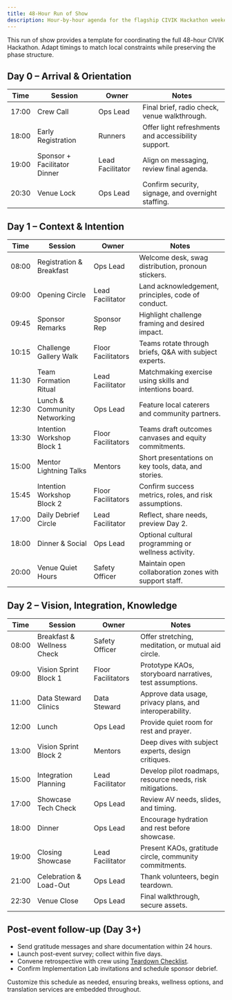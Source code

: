 ```yaml
---
title: 48-Hour Run of Show
description: Hour-by-hour agenda for the flagship CIVIK Hackathon weekend.
---
```


This run of show provides a template for coordinating the full 48-hour CIVIK Hackathon. Adapt timings to match local constraints while preserving the phase structure.

## Day 0 – Arrival & Orientation

| Time | Session | Owner | Notes |
| --- | --- | --- | --- |
| 17:00 | Crew Call | Ops Lead | Final brief, radio check, venue walkthrough. |
| 18:00 | Early Registration | Runners | Offer light refreshments and accessibility support. |
| 19:00 | Sponsor + Facilitator Dinner | Lead Facilitator | Align on messaging, review final agenda. |
| 20:30 | Venue Lock | Ops Lead | Confirm security, signage, and overnight staffing. |

## Day 1 – Context & Intention

| Time | Session | Owner | Notes |
| --- | --- | --- | --- |
| 08:00 | Registration & Breakfast | Ops Lead | Welcome desk, swag distribution, pronoun stickers. |
| 09:00 | Opening Circle | Lead Facilitator | Land acknowledgement, principles, code of conduct. |
| 09:45 | Sponsor Remarks | Sponsor Rep | Highlight challenge framing and desired impact. |
| 10:15 | Challenge Gallery Walk | Floor Facilitators | Teams rotate through briefs, Q&A with subject experts. |
| 11:30 | Team Formation Ritual | Lead Facilitator | Matchmaking exercise using skills and intentions board. |
| 12:30 | Lunch & Community Networking | Ops Lead | Feature local caterers and community partners. |
| 13:30 | Intention Workshop Block 1 | Floor Facilitators | Teams draft outcomes canvases and equity commitments. |
| 15:00 | Mentor Lightning Talks | Mentors | Short presentations on key tools, data, and stories. |
| 15:45 | Intention Workshop Block 2 | Floor Facilitators | Confirm success metrics, roles, and risk assumptions. |
| 17:00 | Daily Debrief Circle | Lead Facilitator | Reflect, share needs, preview Day 2. |
| 18:00 | Dinner & Social | Ops Lead | Optional cultural programming or wellness activity. |
| 20:00 | Venue Quiet Hours | Safety Officer | Maintain open collaboration zones with support staff. |

## Day 2 – Vision, Integration, Knowledge

| Time | Session | Owner | Notes |
| --- | --- | --- | --- |
| 08:00 | Breakfast & Wellness Check | Safety Officer | Offer stretching, meditation, or mutual aid circle. |
| 09:00 | Vision Sprint Block 1 | Floor Facilitators | Prototype KAOs, storyboard narratives, test assumptions. |
| 11:00 | Data Steward Clinics | Data Steward | Approve data usage, privacy plans, and interoperability. |
| 12:00 | Lunch | Ops Lead | Provide quiet room for rest and prayer. |
| 13:00 | Vision Sprint Block 2 | Mentors | Deep dives with subject experts, design critiques. |
| 15:00 | Integration Planning | Lead Facilitator | Develop pilot roadmaps, resource needs, risk mitigations. |
| 17:00 | Showcase Tech Check | Ops Lead | Review AV needs, slides, and timing. |
| 18:00 | Dinner | Ops Lead | Encourage hydration and rest before showcase. |
| 19:00 | Closing Showcase | Lead Facilitator | Present KAOs, gratitude circle, community commitments. |
| 21:00 | Celebration & Load-Out | Ops Lead | Thank volunteers, begin teardown. |
| 22:30 | Venue Close | Ops Lead | Final walkthrough, secure assets. |

## Post-event follow-up (Day 3+)

- Send gratitude messages and share documentation within 24 hours.
- Launch post-event survey; collect within five days.
- Convene retrospective with crew using [Teardown Checklist](../checklists/teardown).
- Confirm Implementation Lab invitations and schedule sponsor debrief.

Customize this schedule as needed, ensuring breaks, wellness options, and translation services are embedded throughout.
